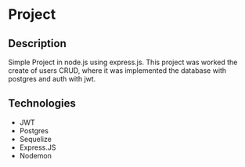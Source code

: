 # Project

## Description
Simple Project in node.js using express.js. This project was worked the create of users CRUD, where it was implemented the database with postgres and auth with jwt.

## Technologies
* JWT
* Postgres
* Sequelize
* Express.JS
* Nodemon

